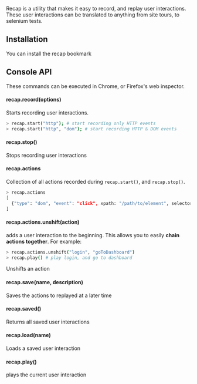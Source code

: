 Recap is a utility that makes it easy to record, and replay user interactions. These user interactions can be translated to anything from site tours, to selenium tests.

## Installation

You can install the recap bookmark


## Console API

These commands can be executed in Chrome, or Firefox's web inspector.

#### recap.record(options)

Starts recording user interactions. 

```bash
> recap.start("http"); # start recording only HTTP events
> recap.start("http", "dom"); # start recording HTTP & DOM events
``` 

#### recap.stop()

Stops recording user interactions

#### recap.actions

Collection of all actions recorded during `recap.start()`, and `recap.stop()`.

```bash
> recap.actions
[ 
  {"type": "dom", "event": "click", xpath: "/path/to/element", selector: "jquerySelector" }
]
```

#### recap.actions.unshift(action)

adds a user interaction to the beginning. This allows you to easily **chain actions together**. For example:

```bash
> recap.actions.unshift("login", "goToDashboard")
> recap.play() # play login, and go to dashboard
```

Unshifts an action 

#### recap.save(name, description)

Saves the actions to replayed at a later time

#### recap.saved()

Returns all saved user interactions

#### recap.load(name)

Loads a saved user interaction

#### recap.play()

plays the current user interaction








